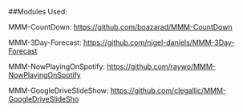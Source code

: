 ##Modules Used:

MMM-CountDown: https://github.com/boazarad/MMM-CountDown

MMM-3Day-Forecast: https://github.com/nigel-daniels/MMM-3Day-Forecast

MMM-NowPlayingOnSpotify: https://github.com/raywo/MMM-NowPlayingOnSpotify

MMM-GoogleDriveSlideShow: https://github.com/clegallic/MMM-GoogleDriveSlideSho